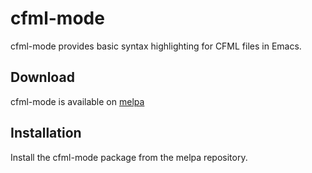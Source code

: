 # cfml-mode

cfml-mode provides basic syntax highlighting for CFML files in Emacs.

## Download

cfml-mode is available on [melpa](https://melpa.org)

## Installation

Install the cfml-mode package from the melpa repository.
